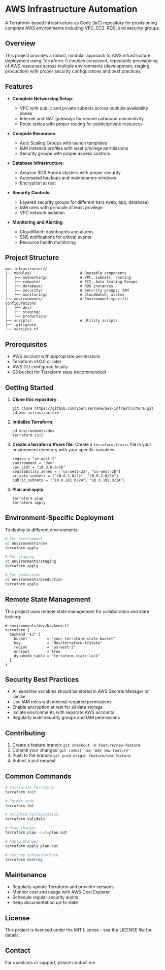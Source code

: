 # AWS Infrastructure Automation

A Terraform-based Infrastructure as Code (IaC) repository for provisioning complete AWS environments including VPC, EC2, RDS, and security groups.

## Overview

This project provides a robust, modular approach to AWS infrastructure deployment using Terraform. It enables consistent, repeatable provisioning of AWS resources across multiple environments (development, staging, production) with proper security configurations and best practices.

## Features

- **Complete Networking Setup**:
  - VPC with public and private subnets across multiple availability zones
  - Internet and NAT gateways for secure outbound connectivity
  - Route tables with proper routing for public/private resources

- **Compute Resources**:
  - Auto Scaling Groups with launch templates
  - IAM instance profiles with least privilege permissions
  - Security groups with proper access controls

- **Database Infrastructure**:
  - Amazon RDS Aurora clusters with proper security
  - Automated backups and maintenance windows
  - Encryption at rest

- **Security Controls**:
  - Layered security groups for different tiers (web, app, database)
  - IAM roles with principle of least privilege
  - VPC network isolation

- **Monitoring and Alerting**:
  - CloudWatch dashboards and alarms
  - SNS notifications for critical events
  - Resource health monitoring

## Project Structure

```
aws-infrastructure/
├── modules/                      # Reusable components
│   ├── networking/               # VPC, subnets, routing
│   ├── compute/                  # EC2, Auto Scaling Groups
│   ├── database/                 # RDS instances
│   ├── security/                 # Security groups, IAM
│   └── monitoring/               # CloudWatch, alarms
├── environments/                 # Environment-specific configurations
│   ├── dev/
│   ├── staging/
│   └── production/
├── scripts/                      # Utility scripts
├── .gitignore
└── versions.tf
```

## Prerequisites

- AWS account with appropriate permissions
- Terraform v1.0.0 or later
- AWS CLI configured locally
- S3 bucket for Terraform state (recommended)

## Getting Started

1. **Clone this repository**:
   ```
   git clone https://github.com/yourusername/aws-infrastructure.git
   cd aws-infrastructure
   ```

2. **Initialize Terraform**:
   ```
   cd environments/dev
   terraform init
   ```

3. **Create a terraform.tfvars file**:
   Create a `terraform.tfvars` file in your environment directory with your specific variables:
   ```
   region = "us-west-2"
   environment = "dev"
   vpc_cidr = "10.0.0.0/16"
   availability_zones = ["us-west-2a", "us-west-2b"]
   private_subnets = ["10.0.1.0/24", "10.0.2.0/24"]
   public_subnets = ["10.0.101.0/24", "10.0.102.0/24"]
   ```

4. **Plan and apply**:
   ```
   terraform plan
   terraform apply
   ```

## Environment-Specific Deployment

To deploy to different environments:

```bash
# For development
cd environments/dev
terraform apply

# For staging
cd environments/staging
terraform apply

# For production
cd environments/production
terraform apply
```

## Remote State Management

This project uses remote state management for collaboration and state locking:

```hcl
# environments/dev/backend.tf
terraform {
  backend "s3" {
    bucket         = "your-terraform-state-bucket"
    key            = "dev/terraform.tfstate"
    region         = "us-west-2"
    encrypt        = true
    dynamodb_table = "terraform-state-lock"
  }
}
```

## Security Best Practices

- All sensitive variables should be stored in AWS Secrets Manager or similar
- Use IAM roles with minimal required permissions
- Enable encryption at rest for all data storage
- Isolate environments with separate AWS accounts
- Regularly audit security groups and IAM permissions

## Contributing

1. Create a feature branch: `git checkout -b feature/new-feature`
2. Commit your changes: `git commit -am 'Add new feature'`
3. Push to the branch: `git push origin feature/new-feature`
4. Submit a pull request

## Common Commands

```bash
# Initialize Terraform
terraform init

# Format code
terraform fmt

# Validate configuration
terraform validate

# Plan changes
terraform plan -out=plan.out

# Apply changes
terraform apply plan.out

# Destroy infrastructure
terraform destroy
```

## Maintenance

- Regularly update Terraform and provider versions
- Monitor cost and usage with AWS Cost Explorer
- Schedule regular security audits
- Keep documentation up-to-date

## License

This project is licensed under the MIT License - see the LICENSE file for details.

## Contact

For questions or support, please contact me
